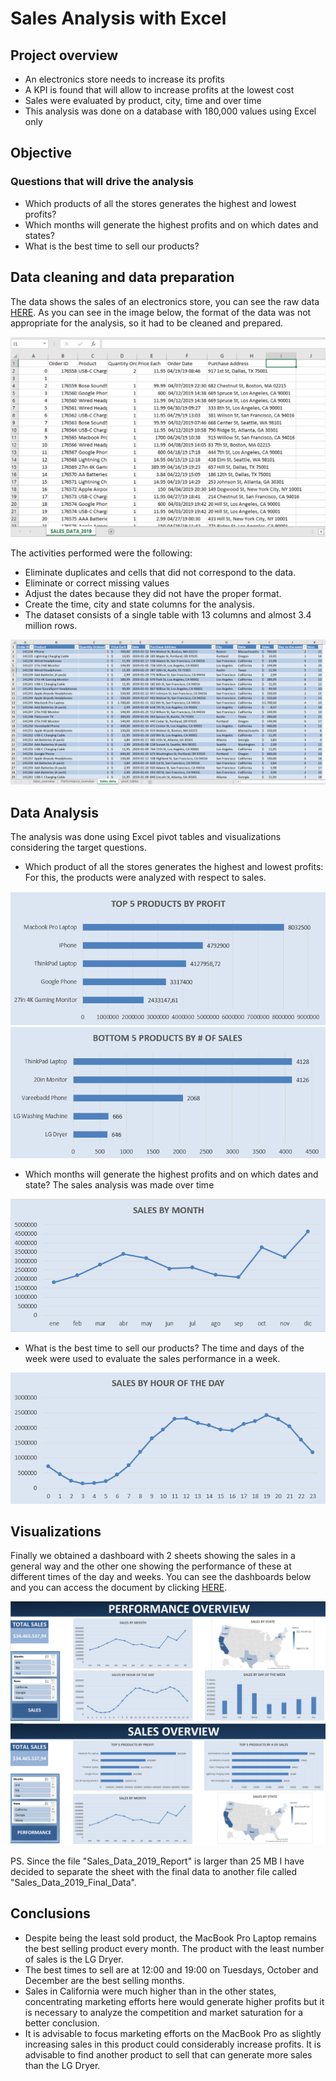 # Sales Analysis with Excel
## Project overview
* An electronics store needs to increase its profits
* A KPI is found that will allow to increase profits at the lowest cost
* Sales were evaluated by product, city, time and over time
* This analysis was done on a database with 180,000 values using Excel only

## Objective
### Questions that will drive the analysis
* Which products of all the stores generates the highest and lowest profits?
* Which months will generate the highest profits and on which dates and states?
* What is the best time to sell our products?

## Data cleaning and data preparation
The data shows the sales of an electronics store, you can see the raw data [HERE](https://github.com/victort9/Excel_Analysis_Project/tree/main/Files). As you can see in the image below, the format of the data was not appropriate for the analysis, so it had to be cleaned and prepared.

![](https://github.com/victort9/Excel_Analysis_Project/blob/main/Images/Raw_data.png)

The activities performed were the following:

* Eliminate duplicates and cells that did not correspond to the data.
* Eliminate or correct missing values
* Adjust the dates because they did not have the proper format.
* Create the time, city and state columns for the analysis.
* The dataset consists of a single table with 13 columns and almost 3.4 million rows.

![](https://github.com/victort9/Excel_Analysis_Project/blob/main/Images/Cleaned_data.png)

## Data Analysis
The analysis was done using Excel pivot tables and visualizations considering the target questions.

* Which product of all the stores generates the highest and lowest profits: For this, the products were analyzed with respect to sales.

![](https://github.com/victort9/Excel_Analysis_Project/blob/main/Images/top_products_profit.png)
![](https://github.com/victort9/Excel_Analysis_Project/blob/main/Images/Bottom_5_num_sales.png)

* Which months will generate the highest profits and on which dates and state? The sales analysis was made over time

![](https://github.com/victort9/Excel_Analysis_Project/blob/main/Images/Sales_by_month.png)

* What is the best time to sell our products? The time and days of the week were used to evaluate the sales performance in a week.

![](https://github.com/victort9/Excel_Analysis_Project/blob/main/Images/Sales_by_hour.png)

## Visualizations
Finally we obtained a dashboard with 2 sheets showing the sales in a general way and the other one showing the performance of these at different times of the day and weeks. You can see the dashboards below and you can access the document by clicking [HERE](https://github.com/victort9/Excel_Analysis_Project/tree/main/Files).

![](https://github.com/victort9/Excel_Analysis_Project/blob/main/Images/Performance_overview.png)
![](https://github.com/victort9/Excel_Analysis_Project/blob/main/Images/Sales_overview.png)

PS. Since the file "Sales_Data_2019_Report" is larger than 25 MB I have decided to separate the sheet with the final data to another file called "Sales_Data_2019_Final_Data".

## Conclusions
* Despite being the least sold product, the MacBook Pro Laptop remains the best selling product every month. The product with the least number of sales is the LG Dryer.
* The best times to sell are at 12:00 and 19:00 on Tuesdays, October and December are the best selling months.
* Sales in California were much higher than in the other states, concentrating marketing efforts here would generate higher profits but it is necessary to analyze the competition and market saturation for a better conclusion.
* It is advisable to focus marketing efforts on the MacBook Pro as slightly increasing sales in this product could considerably increase profits. It is advisable to find another product to sell that can generate more sales than the LG Dryer.
